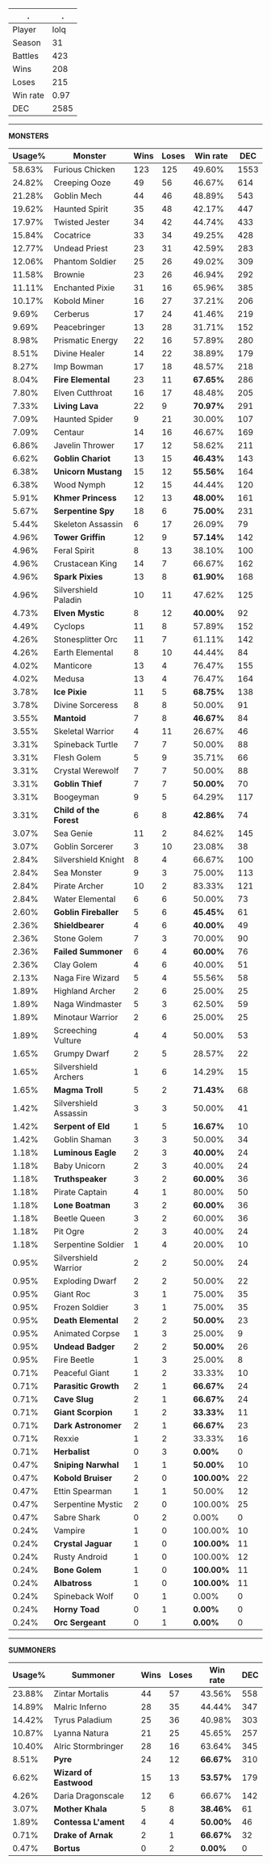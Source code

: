 .|.
|-|-
Player|lolq
Season|31
Battles|423
Wins|208
Loses|215
Win rate|0.97
DEC|2585

---
**MONSTERS**

Usage%|Monster|Wins|Loses|Win rate|DEC|
-|-|-|-|-|-|
58.63%|Furious Chicken|123|125|49.60%|1553|
24.82%|Creeping Ooze|49|56|46.67%|614|
21.28%|Goblin Mech|44|46|48.89%|543|
19.62%|Haunted Spirit|35|48|42.17%|447|
17.97%|Twisted Jester|34|42|44.74%|433|
15.84%|Cocatrice|33|34|49.25%|428|
12.77%|Undead Priest|23|31|42.59%|283|
12.06%|Phantom Soldier|25|26|49.02%|309|
11.58%|Brownie|23|26|46.94%|292|
11.11%|Enchanted Pixie|31|16|65.96%|385|
10.17%|Kobold Miner|16|27|37.21%|206|
9.69%|Cerberus|17|24|41.46%|219|
9.69%|Peacebringer|13|28|31.71%|152|
8.98%|Prismatic Energy|22|16|57.89%|280|
8.51%|Divine Healer|14|22|38.89%|179|
8.27%|Imp Bowman|17|18|48.57%|218|
8.04%|**Fire Elemental**|23|11|**67.65%**|286|
7.80%|Elven Cutthroat|16|17|48.48%|205|
7.33%|**Living Lava**|22|9|**70.97%**|291|
7.09%|Haunted Spider|9|21|30.00%|107|
7.09%|Centaur|14|16|46.67%|169|
6.86%|Javelin Thrower|17|12|58.62%|211|
6.62%|**Goblin Chariot**|13|15|**46.43%**|143|
6.38%|**Unicorn Mustang**|15|12|**55.56%**|164|
6.38%|Wood Nymph|12|15|44.44%|120|
5.91%|**Khmer Princess**|12|13|**48.00%**|161|
5.67%|**Serpentine Spy**|18|6|**75.00%**|231|
5.44%|Skeleton Assassin|6|17|26.09%|79|
4.96%|**Tower Griffin**|12|9|**57.14%**|142|
4.96%|Feral Spirit|8|13|38.10%|100|
4.96%|Crustacean King|14|7|66.67%|162|
4.96%|**Spark Pixies**|13|8|**61.90%**|168|
4.96%|Silvershield Paladin|10|11|47.62%|125|
4.73%|**Elven Mystic**|8|12|**40.00%**|92|
4.49%|Cyclops|11|8|57.89%|152|
4.26%|Stonesplitter Orc|11|7|61.11%|142|
4.26%|Earth Elemental|8|10|44.44%|84|
4.02%|Manticore|13|4|76.47%|155|
4.02%|Medusa|13|4|76.47%|164|
3.78%|**Ice Pixie**|11|5|**68.75%**|138|
3.78%|Divine Sorceress|8|8|50.00%|91|
3.55%|**Mantoid**|7|8|**46.67%**|84|
3.55%|Skeletal Warrior|4|11|26.67%|46|
3.31%|Spineback Turtle|7|7|50.00%|88|
3.31%|Flesh Golem|5|9|35.71%|66|
3.31%|Crystal Werewolf|7|7|50.00%|88|
3.31%|**Goblin Thief**|7|7|**50.00%**|70|
3.31%|Boogeyman|9|5|64.29%|117|
3.31%|**Child of the Forest**|6|8|**42.86%**|74|
3.07%|Sea Genie|11|2|84.62%|145|
3.07%|Goblin Sorcerer|3|10|23.08%|38|
2.84%|Silvershield Knight|8|4|66.67%|100|
2.84%|Sea Monster|9|3|75.00%|113|
2.84%|Pirate Archer|10|2|83.33%|121|
2.84%|Water Elemental|6|6|50.00%|73|
2.60%|**Goblin Fireballer**|5|6|**45.45%**|61|
2.36%|**Shieldbearer**|4|6|**40.00%**|49|
2.36%|Stone Golem|7|3|70.00%|90|
2.36%|**Failed Summoner**|6|4|**60.00%**|76|
2.36%|Clay Golem|4|6|40.00%|51|
2.13%|Naga Fire Wizard|5|4|55.56%|58|
1.89%|Highland Archer|2|6|25.00%|25|
1.89%|Naga Windmaster|5|3|62.50%|59|
1.89%|Minotaur Warrior|2|6|25.00%|25|
1.89%|Screeching Vulture|4|4|50.00%|53|
1.65%|Grumpy Dwarf|2|5|28.57%|22|
1.65%|Silvershield Archers|1|6|14.29%|15|
1.65%|**Magma Troll**|5|2|**71.43%**|68|
1.42%|Silvershield Assassin|3|3|50.00%|41|
1.42%|**Serpent of Eld**|1|5|**16.67%**|10|
1.42%|Goblin Shaman|3|3|50.00%|34|
1.18%|**Luminous Eagle**|2|3|**40.00%**|24|
1.18%|Baby Unicorn|2|3|40.00%|24|
1.18%|**Truthspeaker**|3|2|**60.00%**|36|
1.18%|Pirate Captain|4|1|80.00%|50|
1.18%|**Lone Boatman**|3|2|**60.00%**|36|
1.18%|Beetle Queen|3|2|60.00%|36|
1.18%|Pit Ogre|2|3|40.00%|24|
1.18%|Serpentine Soldier|1|4|20.00%|10|
0.95%|Silvershield Warrior|2|2|50.00%|24|
0.95%|Exploding Dwarf|2|2|50.00%|22|
0.95%|Giant Roc|3|1|75.00%|35|
0.95%|Frozen Soldier|3|1|75.00%|35|
0.95%|**Death Elemental**|2|2|**50.00%**|23|
0.95%|Animated Corpse|1|3|25.00%|9|
0.95%|**Undead Badger**|2|2|**50.00%**|26|
0.95%|Fire Beetle|1|3|25.00%|8|
0.71%|Peaceful Giant|1|2|33.33%|10|
0.71%|**Parasitic Growth**|2|1|**66.67%**|24|
0.71%|**Cave Slug**|2|1|**66.67%**|24|
0.71%|**Giant Scorpion**|1|2|**33.33%**|11|
0.71%|**Dark Astronomer**|2|1|**66.67%**|23|
0.71%|Rexxie|1|2|33.33%|16|
0.71%|**Herbalist**|0|3|**0.00%**|0|
0.47%|**Sniping Narwhal**|1|1|**50.00%**|10|
0.47%|**Kobold Bruiser**|2|0|**100.00%**|22|
0.47%|Ettin Spearman|1|1|50.00%|12|
0.47%|Serpentine Mystic|2|0|100.00%|25|
0.47%|Sabre Shark|0|2|0.00%|0|
0.24%|Vampire|1|0|100.00%|10|
0.24%|**Crystal Jaguar**|1|0|**100.00%**|11|
0.24%|Rusty Android|1|0|100.00%|12|
0.24%|**Bone Golem**|1|0|**100.00%**|11|
0.24%|**Albatross**|1|0|**100.00%**|11|
0.24%|Spineback Wolf|0|1|0.00%|0|
0.24%|**Horny Toad**|0|1|**0.00%**|0|
0.24%|**Orc Sergeant**|0|1|**0.00%**|0|

---
**SUMMONERS**

Usage%|Summoner|Wins|Loses|Win rate|DEC|
-|-|-|-|-|-|
23.88%|Zintar Mortalis|44|57|43.56%|558|
14.89%|Malric Inferno|28|35|44.44%|347|
14.42%|Tyrus Paladium|25|36|40.98%|303|
10.87%|Lyanna Natura|21|25|45.65%|257|
10.40%|Alric Stormbringer|28|16|63.64%|345|
8.51%|**Pyre**|24|12|**66.67%**|310|
6.62%|**Wizard of Eastwood**|15|13|**53.57%**|179|
4.26%|Daria Dragonscale|12|6|66.67%|142|
3.07%|**Mother Khala**|5|8|**38.46%**|61|
1.89%|**Contessa L'ament**|4|4|**50.00%**|46|
0.71%|**Drake of Arnak**|2|1|**66.67%**|32|
0.47%|**Bortus**|0|2|**0.00%**|0|
